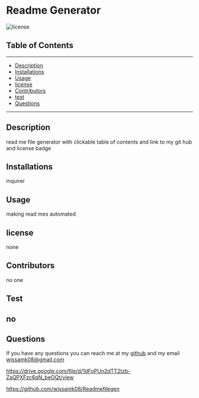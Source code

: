 
  # Readme Generator
  ![license](https://img.shields.io/badge/license-none-blue.svg)
  ## Table of Contents
  ---
* [Description](#description)
* [Installations](#installations)
* [Usage](#usage)
* [license](#license)
* [Contributors](#contributors)
* [test](#test)
* [Questions](#questions)

 ---



  ## Description
   read me file generator with clickable table of contents and link to my git hub and license badge
  ## Installations
  inquirer
  ## Usage
  making read mes automated
  ## license
  none
  ## Contributors 
  no one
  ## Test
  no
  ---
  
  ## Questions
  If you have any questions you can reach me at my
  [github](https://github.com/wissamk08)
  and my email
  wissamk08@gmail.com

  https://drive.google.com/file/d/1dFoPUn2dTT2tzb-ZaQPXFzc6qN_beOQt/view

  https://github.com/wissamk08/Readmefilegen
